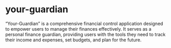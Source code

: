 # your-guardian

“Your-Guardian” is a comprehensive financial control application designed to empower users to manage their finances effectively. It serves as a personal finance guardian, providing users with the tools they need to track their income and expenses, set budgets, and plan for the future.
